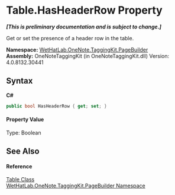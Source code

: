 # Table.HasHeaderRow Property 
 _**\[This is preliminary documentation and is subject to change.\]**_

Get or set the presence of a header row in the table.

**Namespace:**&nbsp;<a href="56352230-71f2-f4b7-63a8-983965663af5.md">WetHatLab.OneNote.TaggingKit.PageBuilder</a><br />**Assembly:**&nbsp;OneNoteTaggingKit (in OneNoteTaggingKit.dll) Version: 4.0.8132.30441

## Syntax

**C#**<br />
``` C#
public bool HasHeaderRow { get; set; }
```


#### Property Value
Type: Boolean

## See Also


#### Reference
<a href="27dfc48a-6070-557b-cdfa-2152403138b3.md">Table Class</a><br /><a href="56352230-71f2-f4b7-63a8-983965663af5.md">WetHatLab.OneNote.TaggingKit.PageBuilder Namespace</a><br />